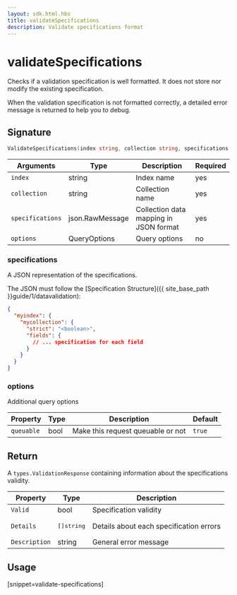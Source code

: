 ```yaml
---
layout: sdk.html.hbs
title: validateSpecifications
description: Validate specifications format
---
```


# validateSpecifications

Checks if a validation specification is well formatted. It does not store nor modify the existing specification.

When the validation specification is not formatted correctly, a detailed error message is returned to help you to debug.

## Signature

```go
ValidateSpecifications(index string, collection string, specifications json.RawMessage, options types.QueryOptions) (types.ValidationResponse, error)
```

| Arguments    | Type    | Description | Required
|--------------|---------|-------------|----------
| ``index`` | string | Index name    | yes  |
| ``collection`` | string | Collection name    | yes  |
| `specifications` | json.RawMessage | Collection data mapping in JSON format  | yes  |
| `options` | QueryOptions | Query options | no       |

### **specifications**

A JSON representation of the specifications.

The JSON must follow the [Specification Structure]({{ site_base_path }}guide/1/datavalidation):

```json
{
  "myindex": {
    "mycollection": {
      "strict": "<boolean>",
      "fields": {
        // ... specification for each field
      }
    }
  }
}
```

### **options**

Additional query options

| Property   | Type    | Description                       | Default |
| ---------- | ------- | --------------------------------- | ------- |
| `queuable` | bool | Make this request queuable or not | `true`  |

## Return

A `types.ValidationResponse` containing information about the specifications validity.

| Property   | Type    | Description        |
| ---------- | ------- | --------------------- |
| `Valid` | bool | Specification validity |
| `Details` | <pre>[]string</pre> | Details about each specification errors |
| `Description` | string | General error message |

## Usage

[snippet=validate-specifications]
